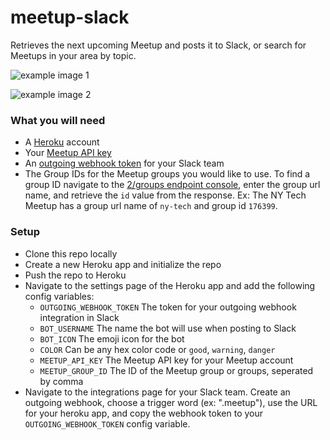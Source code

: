 # meetup-slack
Retrieves the next upcoming Meetup and posts it to Slack, or search for Meetups in your area by topic.

![example image 1](https://cloud.githubusercontent.com/assets/4997935/10620931/ae868b54-774b-11e5-9855-c725c643fecb.png)

![example image 2](https://cloud.githubusercontent.com/assets/4997935/10620937/b2d5c6c0-774b-11e5-8a5c-f208373c3e6a.png)

### What you will need
* A [Heroku](http://www.heroku.com) account
* Your [Meetup API key](http://www.meetup.com/meetup_api/)
* An [outgoing webhook token](https://api.slack.com/outgoing-webhooks) for your Slack team
* The Group IDs for the Meetup groups you would like to use. To find a group ID navigate to the [2/groups endpoint console](https://secure.meetup.com/meetup_api/console/?path=/2/groups), enter the group url name, and retrieve the ```id``` value from the response. Ex: The NY Tech Meetup has a group url name of ```ny-tech``` and group id ```176399```.

### Setup
* Clone this repo locally
* Create a new Heroku app and initialize the repo
* Push the repo to Heroku
* Navigate to the settings page of the Heroku app and add the following config variables:
  * ```OUTGOING_WEBHOOK_TOKEN``` The token for your outgoing webhook integration in Slack
  * ```BOT_USERNAME``` The name the bot will use when posting to Slack
  * ```BOT_ICON``` The emoji icon for the bot
  * ```COLOR``` Can be any hex color code or ```good```, ```warning```, ```danger```
  * ```MEETUP_API_KEY``` The Meetup API key for your Meetup account
  * ```MEETUP_GROUP_ID``` The ID of the Meetup group or groups, seperated by comma
* Navigate to the integrations page for your Slack team. Create an outgoing webhook, choose a trigger word (ex: ".meetup"), use the URL for your heroku app, and copy the webhook token to your ```OUTGOING_WEBHOOK_TOKEN``` config variable.
